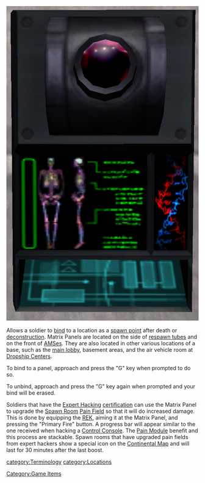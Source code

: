 ![](images/Matrix_Panel.jpg "Matrix_Panel.jpg")

Allows a soldier to [bind](bind.md "wikilink") to a location as a [spawn
point](spawn_point.md "wikilink") after death or
[deconstruction](deconstruct.md "wikilink"). Matrix Panels are located on
the side of [respawn tubes](respawn_tube.md "wikilink") and on the front of
[AMSes](Advanced_Mobile_Station.md "wikilink"). They are also located in
other various locations of a base, such as the [main
lobby](main_lobby.md "wikilink"), basement areas, and the air vehicle room
at [Dropship Centers](Dropship_Center.md "wikilink").

To bind to a panel, approach and press the "G" key when prompted to do
so.

To unbind, approach and press the "G" key again when prompted and your
bind will be erased.

Soldiers that have the [Expert Hacking](Expert_Hacking.md "wikilink")
[certification](certification.md "wikilink") can use the Matrix Panel to
upgrade the [Spawn Room](Spawn_Room.md "wikilink") [Pain
Field](Pain_Field.md "wikilink") so that it will do increased damage. This
is done by equipping the [REK](REK.md "wikilink"), aiming it at the Matrix
Panel, and pressing the "Primary Fire" button. A progress bar will
appear similar to the one received when hacking a [Control
Console](Control_Console.md "wikilink"). The [Pain
Module](Pain_Module.md "wikilink") benefit and this process are stackable.
Spawn rooms that have upgraded pain fields from expert hackers show a
special icon on the [Continental Map](Continental_Map.md "wikilink") and
will last for 30 minutes after the last boost.

[category:Terminology](category:Terminology.md "wikilink")
[category:Locations](category:Locations.md "wikilink")

[Category:Game Items](Category:Game_Items.md "wikilink")
